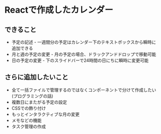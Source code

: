 # Reactで作成したカレンダー

## できること
* 予定の記述 - 一週間分の予定はカレンダー下のテキストボックスから瞬時に追加できる
* 月と週の予定の変更 - 月の予定の場合、ドラックアンドドロップで移動可能
* 日の予定の変更 - 下のスライドバーで24時間の日にちに瞬時に変更可能
## さらに追加したいこと
* 全て一括ファイルで管理するのではなくコンポーネントで分けて作成したい(プログラミングの話)
* 複数日にまたがる予定の設定
* CSSでの飾り付け
* もっとインタラクティブな月の変更
* メモなどの機能
* タスク管理の作成